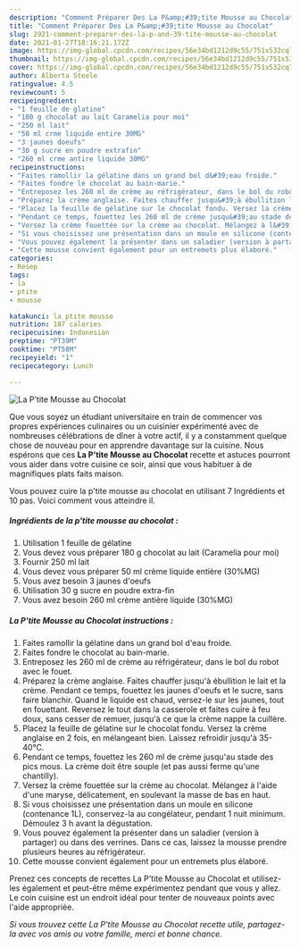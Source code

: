 ```yaml
---
description: "Comment Préparer Des La P&amp;#39;tite Mousse au Chocolat"
title: "Comment Préparer Des La P&amp;#39;tite Mousse au Chocolat"
slug: 2921-comment-preparer-des-la-p-and-39-tite-mousse-au-chocolat
date: 2021-01-27T18:16:21.172Z
image: https://img-global.cpcdn.com/recipes/56e34bd1212d9c55/751x532cq70/la-ptite-mousse-au-chocolat-photo-principale-de-la-recette.jpg
thumbnail: https://img-global.cpcdn.com/recipes/56e34bd1212d9c55/751x532cq70/la-ptite-mousse-au-chocolat-photo-principale-de-la-recette.jpg
cover: https://img-global.cpcdn.com/recipes/56e34bd1212d9c55/751x532cq70/la-ptite-mousse-au-chocolat-photo-principale-de-la-recette.jpg
author: Alberta Steele
ratingvalue: 4.5
reviewcount: 5
recipeingredient:
- "1 feuille de glatine"
- "180 g chocolat au lait Caramelia pour moi"
- "250 ml lait"
- "50 ml crme liquide entire 30MG"
- "3 jaunes doeufs"
- "30 g sucre en poudre extrafin"
- "260 ml crme antire liquide 30MG"
recipeinstructions:
- "Faites ramollir la gélatine dans un grand bol d&#39;eau froide."
- "Faites fondre le chocolat au bain-marie."
- "Entreposez les 260 ml de crème au réfrigérateur, dans le bol du robot avec le fouet."
- "Préparez la crème anglaise. Faites chauffer jusqu&#39;à ébullition le lait et la crème. Pendant ce temps, fouettez les jaunes d&#39;oeufs et le sucre, sans faire blanchir. Quand le liquide est chaud, versez-le sur les jaunes, tout en fouettant. Reversez le tout dans la casserole et faites cuire à feu doux, sans cesser de remuer, jusqu&#39;à ce que la crème nappe la cuillère."
- "Placez la feuille de gélatine sur le chocolat fondu. Versez la crème anglaise en 2 fois, en mélangeant bien. Laissez refroidir jusqu&#39;à 35-40°C."
- "Pendant ce temps, fouettez les 260 ml de crème jusqu&#39;au stade des pics mous. La crème doit être souple (et pas aussi ferme qu&#39;une chantilly)."
- "Versez la crème fouettée sur la crème au chocolat. Mélangez à l&#39;aide d&#39;une maryse, délicatement, en soulevant la masse de bas en haut."
- "Si vous choisissez une présentation dans un moule en silicone (contenance 1L), conservez-la au congélateur, pendant 1 nuit minimum. Démoulez 3 h avant la dégustation."
- "Vous pouvez également la présenter dans un saladier (version à partager) ou dans des verrines. Dans ce cas, laissez la mousse prendre plusieurs heures au réfrigérateur."
- "Cette mousse convient également pour un entremets plus élaboré."
categories:
- Resep
tags:
- la
- ptite
- mousse

katakunci: la ptite mousse 
nutrition: 187 calories
recipecuisine: Indonesian
preptime: "PT39M"
cooktime: "PT58M"
recipeyield: "1"
recipecategory: Lunch

---
```



![La P&#39;tite Mousse au Chocolat](https://img-global.cpcdn.com/recipes/56e34bd1212d9c55/751x532cq70/la-ptite-mousse-au-chocolat-photo-principale-de-la-recette.jpg)

Que vous soyez un étudiant universitaire en train de commencer vos propres expériences culinaires ou un cuisinier expérimenté avec de nombreuses célébrations de dîner à votre actif, il y a constamment quelque chose de nouveau pour en apprendre davantage sur la cuisine. Nous espérons que ces <strong> La P&#39;tite Mousse au Chocolat </strong> recette et astuces pourront vous aider dans votre cuisine ce soir, ainsi que vous habituer à de magnifiques plats faits maison.

<!--inarticleads1-->

Vous pouvez cuire la p&#39;tite mousse au chocolat en utilisant 7 Ingrédients et 10 pas. Voici comment vous atteindre il.

##### Ingrédients de la p&#39;tite mousse au chocolat :

1. Utilisation 1 feuille de gélatine
1. Vous devez vous préparer 180 g chocolat au lait (Caramelia pour moi)
1. Fournir 250 ml lait
1. Vous devez vous préparer 50 ml crème liquide entière (30%MG)
1. Vous avez besoin 3 jaunes d&#39;oeufs
1. Utilisation 30 g sucre en poudre extra-fin
1. Vous avez besoin 260 ml crème antière liquide (30%MG)




<!--inarticleads2-->

##### La P&#39;tite Mousse au Chocolat instructions :

1. Faites ramollir la gélatine dans un grand bol d&#39;eau froide.
1. Faites fondre le chocolat au bain-marie.
1. Entreposez les 260 ml de crème au réfrigérateur, dans le bol du robot avec le fouet.
1. Préparez la crème anglaise. Faites chauffer jusqu&#39;à ébullition le lait et la crème. Pendant ce temps, fouettez les jaunes d&#39;oeufs et le sucre, sans faire blanchir. Quand le liquide est chaud, versez-le sur les jaunes, tout en fouettant. Reversez le tout dans la casserole et faites cuire à feu doux, sans cesser de remuer, jusqu&#39;à ce que la crème nappe la cuillère.
1. Placez la feuille de gélatine sur le chocolat fondu. Versez la crème anglaise en 2 fois, en mélangeant bien. Laissez refroidir jusqu&#39;à 35-40°C.
1. Pendant ce temps, fouettez les 260 ml de crème jusqu&#39;au stade des pics mous. La crème doit être souple (et pas aussi ferme qu&#39;une chantilly).
1. Versez la crème fouettée sur la crème au chocolat. Mélangez à l&#39;aide d&#39;une maryse, délicatement, en soulevant la masse de bas en haut.
1. Si vous choisissez une présentation dans un moule en silicone (contenance 1L), conservez-la au congélateur, pendant 1 nuit minimum. Démoulez 3 h avant la dégustation.
1. Vous pouvez également la présenter dans un saladier (version à partager) ou dans des verrines. Dans ce cas, laissez la mousse prendre plusieurs heures au réfrigérateur.
1. Cette mousse convient également pour un entremets plus élaboré.




<!--inarticleads1-->

<p>
Prenez ces concepts de recettes La P&#39;tite Mousse au Chocolat et utilisez-les également et peut-être même expérimentez pendant que vous y allez. Le coin cuisine est un endroit idéal pour tenter de nouveaux points avec l'aide appropriée.
</p>

<p>
<i>Si vous trouvez cette La P&#39;tite Mousse au Chocolat recette utile, partagez-la avec vos amis ou votre famille, merci et bonne chance.</i>
</p>
